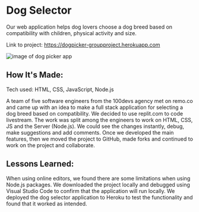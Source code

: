 <h1>Dog Selector</h1>

Our web application helps dog lovers choose a dog breed based on compatibility with children, physical activity and size.

Link to project: https://dogpicker-groupproject.herokuapp.com

<img src="https://user-images.githubusercontent.com/99383283/171100169-f334724f-1545-4bb7-b359-52401ff26c3c.jpg" alt="image of dog picker app">

<h2>How It's Made:</h2>

Tech used: HTML, CSS, JavaScript, Node.js

A team of five software engineers from the 100devs agency met on remo.co and came up with an idea to make a full stack application for selecting a dog breed based on compatibility. We decided to use replit.com to code livestream. The work was split among the engineers to work on HTML, CSS, JS and the Server (Node.js). We could see the changes instantly, debug, make suggestions and add comments. Once we developed the main features, then we moved the project to GitHub, made forks and continued to work on the project and collaborate.

<h2>Lessons Learned:</h2>

When using online editors, we found there are some limitations when using Node.js packages. We downloaded the project locally and debugged using Visual Studio Code to confirm that the application will run locally. We deployed the dog selector application to Heroku to test the functionality and found that it worked as intended.
